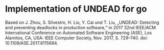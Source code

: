 # Implementation of UNDEAD for go
Based on J. Zhou, S. Silvestro, H. Liu, Y. Cai und T. Liu, „UNDEAD: Detecting and preventing
deadlocks in production software,“ in 2017 32nd IEEE/ACM International Conference on
Automated Software Engineering (ASE), Los Alamitos, CA, USA: IEEE Computer Society,
Nov. 2017, S. 729–740. doi: 10.1109/ASE.2017.8115684.
